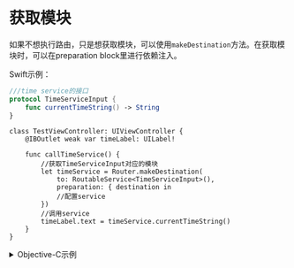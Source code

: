 # 获取模块

如果不想执行路由，只是想获取模块，可以使用`makeDestination`方法。在获取模块时，可以在preparation block里进行依赖注入。

Swift示例：

```swift
///time service的接口
protocol TimeServiceInput {
    func currentTimeString() -> String
}
```
```
class TestViewController: UIViewController {
    @IBOutlet weak var timeLabel: UILabel!
    
    func callTimeService() {
        //获取TimeServiceInput对应的模块
        let timeService = Router.makeDestination(
            to: RoutableService<TimeServiceInput>(),
            preparation: { destination in
            //配置service
        })
        //调用service
        timeLabel.text = timeService.currentTimeString()
    }
}
```

<details><summary>Objective-C示例</summary>

```objectivec
///time service的接口
@protocol TimeServiceInput <ZIKServiceRoutable>
- (NSString *)currentTimeString;
@end
```

```objectivec
@interface TestViewController ()
@property (weak, nonatomic) IBOutlet UILabel *timeLabel;
@end

@implementation TestViewController

- (void)callTimeService {
   //用protocol获取对应的模块
   id<TimeServiceInput> timeService = [ZIKRouterToService(TimeServiceInput) makeDestination];
   self.timeLabel.text = [timeService currentTimeString];    
}

```

</details>